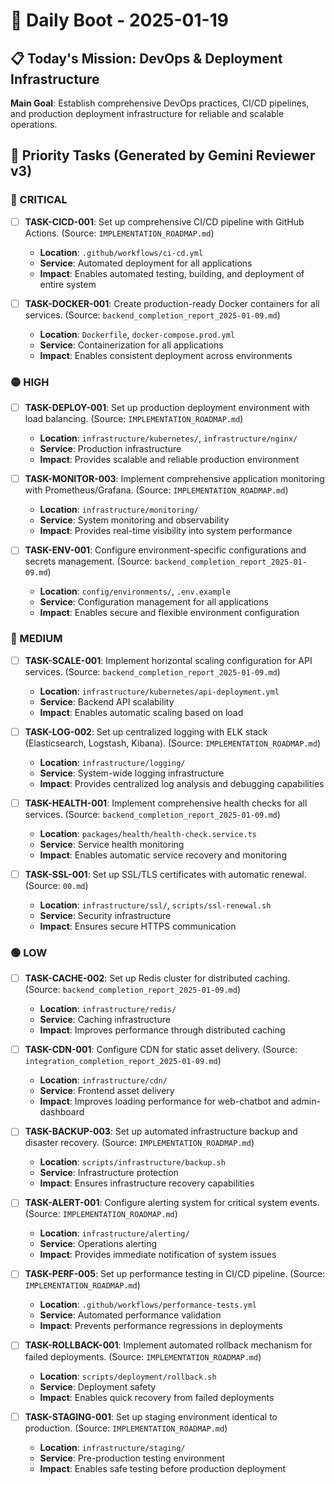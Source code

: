 # 🚀 Daily Boot - 2025-01-19

## 📋 Today's Mission: DevOps & Deployment Infrastructure

**Main Goal**: Establish comprehensive DevOps practices, CI/CD pipelines, and production deployment infrastructure for reliable and scalable operations.

## 🎯 Priority Tasks (Generated by Gemini Reviewer v3)

### 🔴 CRITICAL
- [ ] **TASK-CICD-001**: Set up comprehensive CI/CD pipeline with GitHub Actions. (Source: `IMPLEMENTATION_ROADMAP.md`)
  - **Location**: `.github/workflows/ci-cd.yml`
  - **Service**: Automated deployment for all applications
  - **Impact**: Enables automated testing, building, and deployment of entire system

- [ ] **TASK-DOCKER-001**: Create production-ready Docker containers for all services. (Source: `backend_completion_report_2025-01-09.md`)
  - **Location**: `Dockerfile`, `docker-compose.prod.yml`
  - **Service**: Containerization for all applications
  - **Impact**: Enables consistent deployment across environments

### 🟡 HIGH
- [ ] **TASK-DEPLOY-001**: Set up production deployment environment with load balancing. (Source: `IMPLEMENTATION_ROADMAP.md`)
  - **Location**: `infrastructure/kubernetes/`, `infrastructure/nginx/`
  - **Service**: Production infrastructure
  - **Impact**: Provides scalable and reliable production environment

- [ ] **TASK-MONITOR-003**: Implement comprehensive application monitoring with Prometheus/Grafana. (Source: `IMPLEMENTATION_ROADMAP.md`)
  - **Location**: `infrastructure/monitoring/`
  - **Service**: System monitoring and observability
  - **Impact**: Provides real-time visibility into system performance

- [ ] **TASK-ENV-001**: Configure environment-specific configurations and secrets management. (Source: `backend_completion_report_2025-01-09.md`)
  - **Location**: `config/environments/`, `.env.example`
  - **Service**: Configuration management for all applications
  - **Impact**: Enables secure and flexible environment configuration

### 🔵 MEDIUM
- [ ] **TASK-SCALE-001**: Implement horizontal scaling configuration for API services. (Source: `backend_completion_report_2025-01-09.md`)
  - **Location**: `infrastructure/kubernetes/api-deployment.yml`
  - **Service**: Backend API scalability
  - **Impact**: Enables automatic scaling based on load

- [ ] **TASK-LOG-002**: Set up centralized logging with ELK stack (Elasticsearch, Logstash, Kibana). (Source: `IMPLEMENTATION_ROADMAP.md`)
  - **Location**: `infrastructure/logging/`
  - **Service**: System-wide logging infrastructure
  - **Impact**: Provides centralized log analysis and debugging capabilities

- [ ] **TASK-HEALTH-001**: Implement comprehensive health checks for all services. (Source: `backend_completion_report_2025-01-09.md`)
  - **Location**: `packages/health/health-check.service.ts`
  - **Service**: Service health monitoring
  - **Impact**: Enables automatic service recovery and monitoring

- [ ] **TASK-SSL-001**: Set up SSL/TLS certificates with automatic renewal. (Source: `00.md`)
  - **Location**: `infrastructure/ssl/`, `scripts/ssl-renewal.sh`
  - **Service**: Security infrastructure
  - **Impact**: Ensures secure HTTPS communication

### 🟢 LOW
- [ ] **TASK-CACHE-002**: Set up Redis cluster for distributed caching. (Source: `backend_completion_report_2025-01-09.md`)
  - **Location**: `infrastructure/redis/`
  - **Service**: Caching infrastructure
  - **Impact**: Improves performance through distributed caching

- [ ] **TASK-CDN-001**: Configure CDN for static asset delivery. (Source: `integration_completion_report_2025-01-09.md`)
  - **Location**: `infrastructure/cdn/`
  - **Service**: Frontend asset delivery
  - **Impact**: Improves loading performance for web-chatbot and admin-dashboard

- [ ] **TASK-BACKUP-003**: Set up automated infrastructure backup and disaster recovery. (Source: `IMPLEMENTATION_ROADMAP.md`)
  - **Location**: `scripts/infrastructure/backup.sh`
  - **Service**: Infrastructure protection
  - **Impact**: Ensures infrastructure recovery capabilities

- [ ] **TASK-ALERT-001**: Configure alerting system for critical system events. (Source: `IMPLEMENTATION_ROADMAP.md`)
  - **Location**: `infrastructure/alerting/`
  - **Service**: Operations alerting
  - **Impact**: Provides immediate notification of system issues

- [ ] **TASK-PERF-005**: Set up performance testing in CI/CD pipeline. (Source: `IMPLEMENTATION_ROADMAP.md`)
  - **Location**: `.github/workflows/performance-tests.yml`
  - **Service**: Automated performance validation
  - **Impact**: Prevents performance regressions in deployments

- [ ] **TASK-ROLLBACK-001**: Implement automated rollback mechanism for failed deployments. (Source: `IMPLEMENTATION_ROADMAP.md`)
  - **Location**: `scripts/deployment/rollback.sh`
  - **Service**: Deployment safety
  - **Impact**: Enables quick recovery from failed deployments

- [ ] **TASK-STAGING-001**: Set up staging environment identical to production. (Source: `IMPLEMENTATION_ROADMAP.md`)
  - **Location**: `infrastructure/staging/`
  - **Service**: Pre-production testing environment
  - **Impact**: Enables safe testing before production deployment